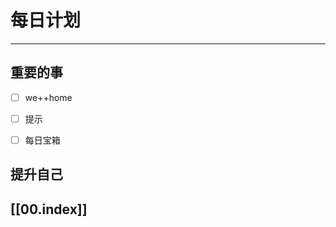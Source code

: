 
# 每日计划
---
## 重要的事

- [ ]  we++home
- [ ]  提示
- [ ]  每日宝箱



## 提升自己

  



## [[00.index]]











